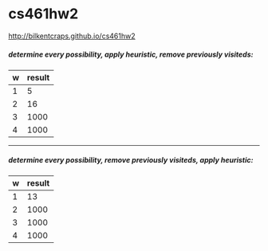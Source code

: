 # cs461hw2

http://bilkentcraps.github.io/cs461hw2

##### determine every possibility, apply heuristic, remove previously visiteds:

| w | result |
| --- | --- |
| 1 | 5 |
| 2 | 16 |
| 3 | 1000 |
| 4 | 1000 |

---

##### determine every possibility, remove previously visiteds, apply heuristic:

| w | result |
| --- | --- |
| 1 | 13 |
| 2 | 1000 |
| 3 | 1000 |
| 4 | 1000 |
